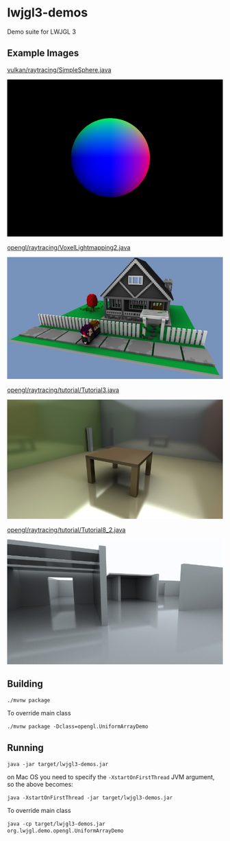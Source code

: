 # lwjgl3-demos
Demo suite for LWJGL 3

## Example Images

[vulkan/raytracing/SimpleSphere.java](./src/org/lwjgl/demo/vulkan/raytracing/SimpleSphere.java)

![vulkan/raytracing/SimpleSphere.java](md/simplesphere.jpg)

[opengl/raytracing/VoxelLightmapping2.java](./src/org/lwjgl/demo/opengl/raytracing/VoxelLightmapping2.java)

![opengl/raytracing/VoxelLightmapping2.java](md/voxellightmapping2.jpg)

[opengl/raytracing/tutorial/Tutorial3.java](./src/org/lwjgl/demo/opengl/raytracing/tutorial/Tutorial3.java)

![opengl/raytracing/tutorial/Tutorial3.java](md/tutorial3.jpg)

[opengl/raytracing/tutorial/Tutorial8_2.java](./src/org/lwjgl/demo/opengl/raytracing/tutorial/Tutorial8_2.java)

![opengl/raytracing/tutorial/Tutorial8_2.java](md/tutorial8_2.jpg)

## Building

    ./mvnw package
    
To override main class

    ./mvnw package -Dclass=opengl.UniformArrayDemo

## Running

    java -jar target/lwjgl3-demos.jar

on Mac OS you need to specify the `-XstartOnFirstThread` JVM argument, so the above becomes:

    java -XstartOnFirstThread -jar target/lwjgl3-demos.jar

To override main class

    java -cp target/lwjgl3-demos.jar org.lwjgl.demo.opengl.UniformArrayDemo
